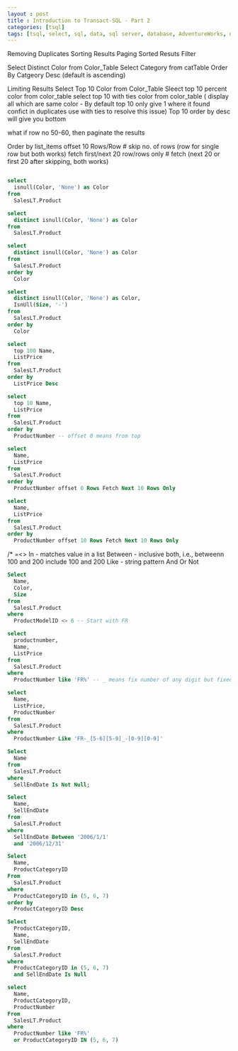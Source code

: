 ```yaml
---
layout : post
title : Introduction to Transact-SQL - Part 2
categories: [tsql]
tags: [tsql, select, sql, data, sql server, database, AdventureWorks, duplicates, sorting, paging, filter, like]
---
```


Removing Duplicates
Sorting Results
Paging Sorted Resuts
Filter

Select Distinct Color from Color_Table
Select Category from catTable Order By Catgeory Desc (default is ascending)

Limiting Results
Select Top 10 Color from Color_Table
Sleect top 10 percent color from color_table
select top 10 with ties color from color_table ( display all which are same color -
By default top 10 only give 1 where it found confict in duplicates use with ties to resolve this issue)
Top 10 order by desc will give you bottom

what if row no 50-60, then paginate the results

Order by list_items
offset 10 Rows/Row       # skip no. of rows (row for single row but both works)
fetch first/next 20 row/rows only # fetch (next 20 or first 20 after skipping, both works)

```sql

select
  isnull(Color, 'None') as Color
from
  SalesLT.Product
```
``` sql
select
  distinct isnull(Color, 'None') as Color
from
  SalesLT.Product
```
``` sql
select
  distinct isnull(Color, 'None') as Color
from
  SalesLT.Product
order by
  Color
```
```sql
select
  distinct isnull(Color, 'None') as Color,
  IsnUll(Size, '-')
from
  SalesLT.Product
order by
  Color
```
```sql
select
  top 100 Name,
  ListPrice
from
  SalesLT.Product
order by
  ListPrice Desc
```
``` sql
select
  top 10 Name,
  ListPrice
from
  SalesLT.Product
order by
  ProductNumber -- offset 0 means from top
```
``` sql
select
  Name,
  ListPrice
from
  SalesLT.Product
order by
  ProductNumber offset 0 Rows Fetch Next 10 Rows Only
```
``` sql
select
  Name,
  ListPrice
from
  SalesLT.Product
order by
  ProductNumber offset 10 Rows Fetch Next 10 Rows Only
```
  /*
  =<>
  In - matches value in a list
  Between - inclusive both, i.e., betweenn 100 and 200 include 100 and 200
  Like - string pattern
  And
  Or
  Not
``` sql
Select
  Name,
  Color,
  Size
from
  SalesLT.Product
where
  ProductModelID <> 6 -- Start with FR
```
``` sql
select
  productnumber,
  Name,
  ListPrice
from
  SalesLT.Product
where
  ProductNumber like 'FR%' -- _ means fix number of any digit but fixed where % is variable
```

``` sql
select
  Name,
  ListPrice,
  ProductNumber
from
  SalesLT.Product
where
  ProductNumber Like 'FR-_[5-6][5-9]_-[0-9][0-9]'
```
``` sql
Select
  Name
from
  SalesLT.Product
where
  SellEndDate Is Not Null;
```
``` sql
Select
  Name,
  SellEndDate
from
  SalesLT.Product
where
  SellEndDate Between '2006/1/1'
  and '2006/12/31'
```
``` sql
Select
  Name,
  ProductCategoryID
From
  SalesLT.Product
where
  ProductCategoryID in (5, 6, 7)
order by
  ProductCategoryID Desc
```
``` sql
Select
  ProductCategoryID,
  Name,
  SellEndDate
From
  SalesLT.Product
where
  ProductCategoryID in (5, 6, 7)
  and SellEndDate Is Null
```
``` sql
select
  Name,
  ProductCategoryID,
  ProductNumber
From
  SalesLT.Product
where
  ProductNumber like 'FR%'
  or ProductCategoryID IN (5, 6, 7)

```

